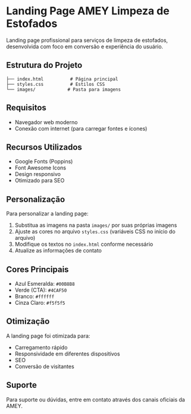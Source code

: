 # Landing Page AMEY Limpeza de Estofados

Landing page profissional para serviços de limpeza de estofados, desenvolvida com foco em conversão e experiência do usuário.

## Estrutura do Projeto

```
├── index.html          # Página principal
├── styles.css          # Estilos CSS
└── images/            # Pasta para imagens
```

## Requisitos

- Navegador web moderno
- Conexão com internet (para carregar fontes e ícones)

## Recursos Utilizados

- Google Fonts (Poppins)
- Font Awesome Icons
- Design responsivo
- Otimizado para SEO

## Personalização

Para personalizar a landing page:

1. Substitua as imagens na pasta `images/` por suas próprias imagens
2. Ajuste as cores no arquivo `styles.css` (variáveis CSS no início do arquivo)
3. Modifique os textos no `index.html` conforme necessário
4. Atualize as informações de contato

## Cores Principais

- Azul Esmeralda: `#00B8B8`
- Verde (CTA): `#4CAF50`
- Branco: `#ffffff`
- Cinza Claro: `#f5f5f5`

## Otimização

A landing page foi otimizada para:
- Carregamento rápido
- Responsividade em diferentes dispositivos
- SEO
- Conversão de visitantes

## Suporte

Para suporte ou dúvidas, entre em contato através dos canais oficiais da AMEY.
